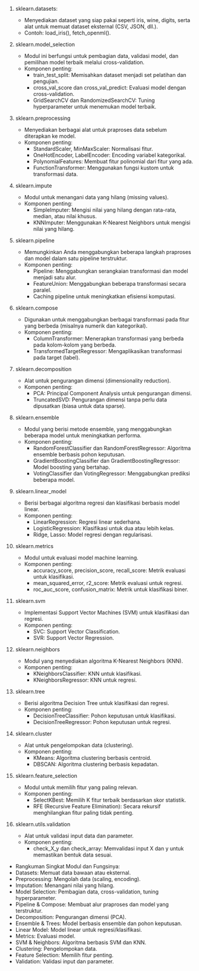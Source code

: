 1. sklearn.datasets: 
    * Menyediakan dataset yang siap pakai seperti iris, wine, digits, serta alat untuk memuat dataset eksternal (CSV, JSON, dll.).
    * Contoh: load_iris(), fetch_openml().

2. sklearn.model_selection
    * Modul ini berfungsi untuk pembagian data, validasi model, dan pemilihan model terbaik melalui cross-validation.
    * Komponen penting:
        * train_test_split: Memisahkan dataset menjadi set pelatihan dan pengujian.
        * cross_val_score dan cross_val_predict: Evaluasi model dengan cross-validation.
        * GridSearchCV dan RandomizedSearchCV: Tuning hyperparameter untuk menemukan model terbaik.

3. sklearn.preprocessing
    * Menyediakan berbagai alat untuk praproses data sebelum diterapkan ke model.
    * Komponen penting:
        * StandardScaler, MinMaxScaler: Normalisasi fitur.
        * OneHotEncoder, LabelEncoder: Encoding variabel kategorikal.
        * PolynomialFeatures: Membuat fitur polinomial dari fitur yang ada.
        * FunctionTransformer: Menggunakan fungsi kustom untuk transformasi data.

4. sklearn.impute
    * Modul untuk menangani data yang hilang (missing values).
    * Komponen penting:
        * SimpleImputer: Mengisi nilai yang hilang dengan rata-rata, median, atau nilai khusus.
        * KNNImputer: Menggunakan K-Nearest Neighbors untuk mengisi nilai yang hilang.

5. sklearn.pipeline
    * Memungkinkan Anda menggabungkan beberapa langkah praproses dan model dalam satu pipeline terstruktur.
    * Komponen penting:
        * Pipeline: Menggabungkan serangkaian transformasi dan model menjadi satu alur.
        * FeatureUnion: Menggabungkan beberapa transformasi secara paralel.
        * Caching pipeline untuk meningkatkan efisiensi komputasi.

6. sklearn.compose
    * Digunakan untuk menggabungkan berbagai transformasi pada fitur yang berbeda (misalnya numerik dan kategorikal).
    * Komponen penting:
        * ColumnTransformer: Menerapkan transformasi yang berbeda pada kolom-kolom yang berbeda.
        * TransformedTargetRegressor: Mengaplikasikan transformasi pada target (label).

7. sklearn.decomposition
    * Alat untuk pengurangan dimensi (dimensionality reduction).
    * Komponen penting:
        * PCA: Principal Component Analysis untuk pengurangan dimensi.
        * TruncatedSVD: Pengurangan dimensi tanpa perlu data dipusatkan (biasa untuk data sparse).

8. sklearn.ensemble
    * Modul yang berisi metode ensemble, yang menggabungkan beberapa model untuk meningkatkan performa.
    * Komponen penting:
        * RandomForestClassifier dan RandomForestRegressor: Algoritma ensemble berbasis pohon keputusan.
        * GradientBoostingClassifier dan GradientBoostingRegressor: Model boosting yang bertahap.
        * VotingClassifier dan VotingRegressor: Menggabungkan prediksi beberapa model.

9. sklearn.linear_model
    * Berisi berbagai algoritma regresi dan klasifikasi berbasis model linear.
    * Komponen penting:
        * LinearRegression: Regresi linear sederhana.
        * LogisticRegression: Klasifikasi untuk dua atau lebih kelas.
        * Ridge, Lasso: Model regresi dengan regularisasi.

10. sklearn.metrics
    * Modul untuk evaluasi model machine learning.
    * Komponen penting:
        * accuracy_score, precision_score, recall_score: Metrik evaluasi untuk klasifikasi.
        * mean_squared_error, r2_score: Metrik evaluasi untuk regresi.
        * roc_auc_score, confusion_matrix: Metrik untuk klasifikasi biner.

11. sklearn.svm
    * Implementasi Support Vector Machines (SVM) untuk klasifikasi dan regresi.
    * Komponen penting:
        * SVC: Support Vector Classification.
        * SVR: Support Vector Regression.

12. sklearn.neighbors
    * Modul yang menyediakan algoritma K-Nearest Neighbors (KNN).
    * Komponen penting:
        * KNeighborsClassifier: KNN untuk klasifikasi.
        * KNeighborsRegressor: KNN untuk regresi.

13. sklearn.tree
    * Berisi algoritma Decision Tree untuk klasifikasi dan regresi.
    * Komponen penting:
        * DecisionTreeClassifier: Pohon keputusan untuk klasifikasi.
        * DecisionTreeRegressor: Pohon keputusan untuk regresi.

14. sklearn.cluster
    * Alat untuk pengelompokan data (clustering).
    * Komponen penting:
        * KMeans: Algoritma clustering berbasis centroid.
        * DBSCAN: Algoritma clustering berbasis kepadatan.

15. sklearn.feature_selection
    * Modul untuk memilih fitur yang paling relevan.
    * Komponen penting:
        * SelectKBest: Memilih K fitur terbaik berdasarkan skor statistik.
        * RFE (Recursive Feature Elimination): Secara rekursif menghilangkan fitur paling tidak penting.

16. sklearn.utils.validation
    * Alat untuk validasi input data dan parameter.
    * Komponen penting:
        * check_X_y dan check_array: Memvalidasi input X dan y untuk memastikan bentuk data sesuai.


* Rangkuman Singkat Modul dan Fungsinya:
* Datasets: Memuat data bawaan atau eksternal.
* Preprocessing: Mengolah data (scaling, encoding).
* Imputation: Menangani nilai yang hilang.
* Model Selection: Pembagian data, cross-validation, tuning hyperparameter.
* Pipeline & Compose: Membuat alur praproses dan model yang terstruktur.
* Decomposition: Pengurangan dimensi (PCA).
* Ensemble & Trees: Model berbasis ensemble dan pohon keputusan.
* Linear Model: Model linear untuk regresi/klasifikasi.
* Metrics: Evaluasi model.
* SVM & Neighbors: Algoritma berbasis SVM dan KNN.
* Clustering: Pengelompokan data.
* Feature Selection: Memilih fitur penting.
* Validation: Validasi input dan parameter.